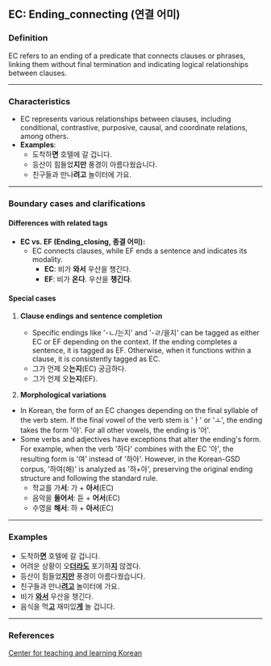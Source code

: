 ## EC: Ending_connecting (연결 어미)

### Definition
EC refers to an ending of a predicate that connects clauses or phrases, linking them without final termination and indicating logical relationships between clauses.

---

### Characteristics
- EC represents various relationships between clauses, including conditional, contrastive, purposive, causal, and coordinate relations, among others.
- **Examples**:
  - 도착하**면** 호텔에 갈 겁니다.
  - 등산이 힘들었**지만** 풍경이 아름다웠습니다.
  - 친구들과 만나**려고** 놀이터에 가요.

---

### Boundary cases and clarifications

#### Differences with related tags
- **EC vs. EF (Ending_closing, 종결 어미):**  
  - EC connects clauses, while EF ends a sentence and indicates its modality.
    - **EC**: 비가 **와서** 우산을 챙긴다.  
    - **EF**: 비가 **온다**. 우산을 **챙긴다**.

#### Special cases
1. **Clause endings and sentence completion**  
   - Specific endings like '-ㄴ/는지' and '-ㄹ/을지' can be tagged as either EC or EF depending on the context. If the ending completes a sentence, it is tagged as EF. Otherwise, when it functions within a clause, it is consistently tagged as EC.
    - 그가 언제 오**는지**(EC) 궁금하다.  
    - 그가 언제 오**는지**(EF).

2. **Morphological variations**
  - In Korean, the form of an EC changes depending on the final syllable of the verb stem. If the final vowel of the verb stem is 'ㅏ' or 'ㅗ', the ending takes the form '아'. For all other vowels, the ending is '어'.
  - Some verbs and adjectives have exceptions that alter the ending's form. For example, when the verb '하다' combines with the EC '아', the resulting form is '여' instead of '하아'. However, in the Korean-GSD corpus, '하여(해)' is analyzed as '하+아', preserving the original ending structure and following the standard rule.
    - 학교를 가**서**: 가 + **아서**(EC)
    - 음악을 **들어서**: 듣 + **어서**(EC)  
    - 수영을 **해서**: 하 +  **아서**(EC)

---

### Examples

- 도착하<ins>**면**</ins> 호텔에 갈 겁니다.  
- 어려운 상황이 오<ins>**더라도**</ins> 포기하<ins>**지**</ins> 않겠다.  
- 등산이 힘들었<ins>**지만**</ins> 풍경이 아름다웠습니다.  
- 친구들과 만나<ins>**려고**</ins> 놀이터에 가요.  
- 비가 <ins>**와서**</ins> 우산을 챙긴다.  
- 음식을 먹<ins>**고**</ins> 재미있<ins>**게**</ins> 놀 겁니다.  

---

### References
[Center for teaching and learning Korean]([https://kcenter.korean.go.kr/kcenter/](https://kcenter.korean.go.kr/kcenter/search/dgrammar.do?mode=&id=&srchChosung=&searchCategory=03&searchGrade=&searchTabMenu=&searchChineseYn=&curPage=1&srchKey=headword&srchKeyword=))
